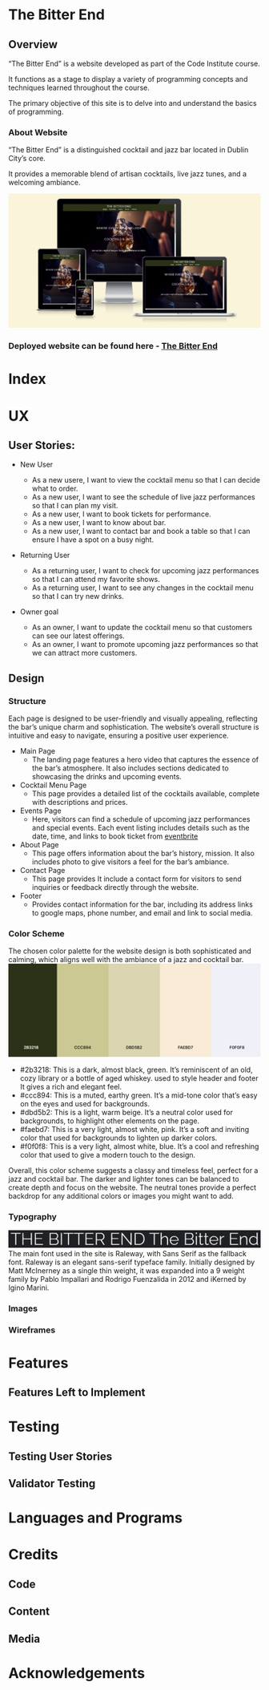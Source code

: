 # The Bitter End
## Overview
“The Bitter End” is a website developed as part of the Code Institute course.

It functions as a stage to display a variety of programming concepts and techniques learned throughout the course.

The primary objective of this site is to delve into and understand the basics of programming.

### About Website
“The Bitter End” is a distinguished cocktail and jazz bar located in Dublin City’s core. 

It provides a memorable blend of artisan cocktails, live jazz tunes, and a welcoming ambiance.

![responsive image](/assets/readme-images/responsive.jpg)

### Deployed website can be found here - [The Bitter End](https://aleksandrdenis.github.io/PP1-The-Bitter-End/index.html)




# Index

# UX
## User Stories:
* New User
  * As a new usere, I want to view the cocktail menu so that I can decide what to order.
  * As a new user, I want to see the schedule of live jazz performances so that I can plan my visit.
  * As a new user, I want to book tickets for performance.
  * As a new user, I want to know about bar.
  * As a new user, I want to contact bar and book a table so that I can ensure I have a spot on a busy night.
* Returning User
  * As a returning user, I want to check for upcoming jazz performances so that I can attend my favorite shows.
  * As a returning user, I want to see any changes in the cocktail menu so that I can try new drinks.

* Owner goal
  * As an owner, I want to update the cocktail menu so that customers can see our latest offerings.
  * As an owner, I want to promote upcoming jazz performances so that we can attract more customers.

## Design
### Structure
 Each page is designed to be user-friendly and visually appealing, reflecting the bar’s unique charm and sophistication. The website’s overall structure is intuitive and easy to navigate, ensuring a positive user experience.
* Main Page
  * The landing page features a hero video that captures the essence of the bar’s atmosphere. It also includes sections dedicated to showcasing the drinks and upcoming events.
* Cocktail Menu Page
  * This page provides a detailed list of the cocktails available, complete with descriptions and prices.
* Events Page
  * Here, visitors can find a schedule of upcoming jazz performances and special events. Each event listing includes details such as the date, time, and links to book ticket from [eventbrite](https://www.eventbrite.ie/)
 * About Page
   * This page offers information about the bar’s history, mission. It also includes photo to give visitors a feel for the bar’s ambiance.
 * Contact Page
   * This page provides It include a contact form for visitors to send inquiries or feedback directly through the website.
 * Footer
   * Provides contact information for the bar, including its address links to google maps, phone number, and email and link to  social media.
### Color Scheme
The chosen color palette for the website design is both sophisticated and calming, which aligns well with the ambiance of a jazz and cocktail bar. 
![color scheme](/assets/readme-images/color-sheme.jpg)
* #2b3218: This is a dark, almost black, green. It’s reminiscent of an old, cozy library or a bottle of aged whiskey. used to style header and footer It gives a rich and elegant feel.
* #ccc894: This is a muted, earthy green. It’s a mid-tone color that’s easy on the eyes and used for backgrounds.
* #dbd5b2: This is a light, warm beige. It’s a neutral color  used for backgrounds, to highlight other elements on the page.
* #faebd7: This is a very light, almost white, pink. It’s a soft and inviting color that  used for backgrounds to lighten up darker colors.
* #f0f0f8: This is a very light, almost white, blue. It’s a cool and refreshing color that used to give a modern touch to the design.
  
Overall, this color scheme suggests a classy and timeless feel, perfect for a jazz and cocktail bar. The darker and lighter tones can be balanced to create depth and focus on the website. The neutral tones provide a perfect backdrop for any additional colors or images you might want to add.

### Typography
![typography](/assets/readme-images/typography.jpg)
The main font used in the site is Raleway, with Sans Serif as the fallback font.
Raleway is an elegant sans-serif typeface family. Initially designed by Matt McInerney as a single thin weight, it was expanded into a 9 weight family by Pablo Impallari and Rodrigo Fuenzalida in 2012 and iKerned by Igino Marini.


### Images

### Wireframes

# Features


## Features Left to Implement

# Testing
## Testing User Stories
## Validator Testing

# Languages and Programs


# Credits
## Code

## Content

## Media

# Acknowledgements
